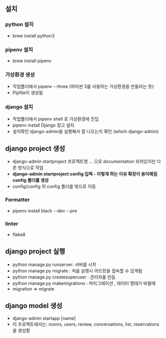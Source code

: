 ## 설치

### python 설치

- brew install python3

### pipenv 설치

- brew install pipenv

### 가상환경 생성

- 작업폴더에서 pipenv --three (파이썬 3를 사용하는 가상환경을 만들라는 뜻)
- Pipfile이 생성됨

### django 설치

- 작업폴더에서 pipenv shell 로 가상환경에 진입
- pipenv install Django 장고 설치
- 설치확인 django-admin을 실행해서 잘 나오는지 확인 (which django-admin)

## django project 생성

- django-admin startproject 프로젝트명 ... 으로 documentation 되어있지만 다른 방식으로 작업
- **django-admin startproject config 입력 - 이렇게 하는 이유 확장이 용이해짐 config 폴더를 생성**
- config/config 의 config 폴더를 밖으로 이동

### Formatter 
  - pipenv install black --dev --pre
### linter
  - flake8


## django project 실행
- python manage.py runserver: 서버를 시작
- python manage.py migrate : 처음 실행시 어드민을 접속할 수 있게됨
- python manage.py createsuperuser : 관리자를 만듬
- python manage.py makemigrations : 마이그레이션 , 데이터 형태가 바뀔때
- migration => migrate

## django model 생성
- django-admin startapp [name]
- 이 프로젝트에서는: rooms, users, review, conversations, list, reservations 을 생성함